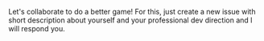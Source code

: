 Let's collaborate to do a better game! For this, just create a new issue with short description about yourself and your professional dev direction and I will respond you.
